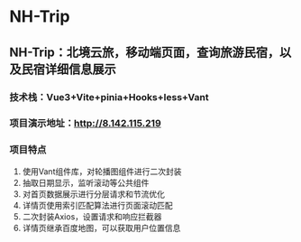# NH-Trip
## NH-Trip：北境云旅，移动端页面，查询旅游民宿，以及民宿详细信息展示
### 技术栈：Vue3+Vite+pinia+Hooks+less+Vant
### 项目演示地址：http://8.142.115.219
### 项目特点
1. 使用Vant组件库，对轮播图组件进行二次封装
2. 抽取日期显示，监听滚动等公共组件
3. 对首页数据展示进行分层请求和节流优化
4. 详情页使用索引匹配算法进行页面滚动匹配
5. 二次封装Axios，设置请求和响应拦截器
6. 详情页继承百度地图，可以获取用户位置信息
